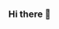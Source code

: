 ### Hi there 👋

<!--
**meeramenon07/meeramenon07** is a ✨ _special_ ✨ repository because its `README.md` (this file) appears on your GitHub profile.

Here are some ideas to get you started:

- 🔭 I’m currently working on my own YouTube channel
- 🌱 I’m currently learning React advanced level
- 👯 I’m looking to collaborate on React projects
- 🤔 I’m looking for help with improving my github profile view
- 💬 Ask me about Front-end web dev tutorials for beginners help
- 📫 How to reach me: [YouTube Channel]https://www.youtube.com/channel/UCzsmG59Td5XqzZwipgJ0qJg?sub_confirmation=1
- 😄 Pronouns: Her
- ⚡ Fun fact: I have a passion for Fashion as well as Front End Web Dev!!! 
-->
